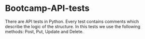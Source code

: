 # Bootcamp-API-tests
There are API tests in Python.
Every test contains comments which describe the logic of the structure.
In this tests we use the following methods: Post, Put, Update and Delete.
